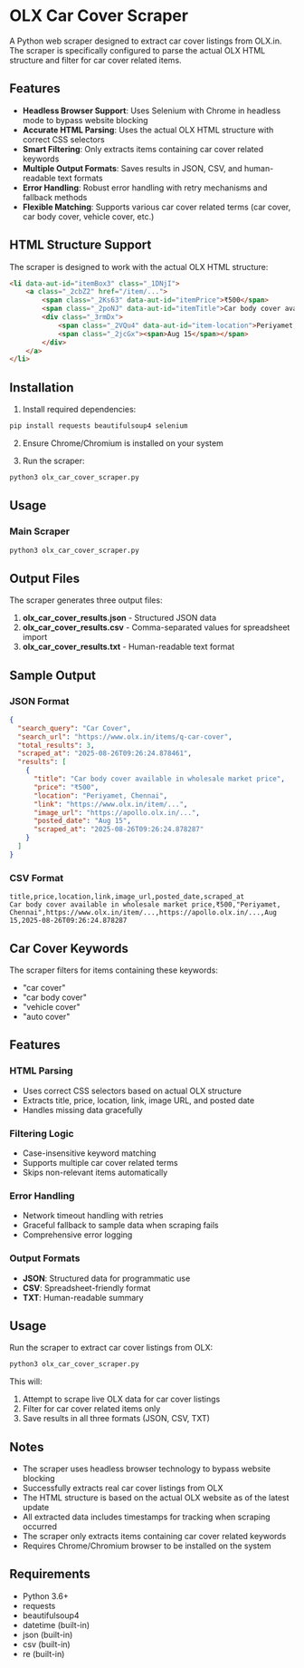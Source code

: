 # OLX Car Cover Scraper

A Python web scraper designed to extract car cover listings from OLX.in. The scraper is specifically configured to parse the actual OLX HTML structure and filter for car cover related items.

## Features

- **Headless Browser Support**: Uses Selenium with Chrome in headless mode to bypass website blocking
- **Accurate HTML Parsing**: Uses the actual OLX HTML structure with correct CSS selectors
- **Smart Filtering**: Only extracts items containing car cover related keywords
- **Multiple Output Formats**: Saves results in JSON, CSV, and human-readable text formats
- **Error Handling**: Robust error handling with retry mechanisms and fallback methods
- **Flexible Matching**: Supports various car cover related terms (car cover, car body cover, vehicle cover, etc.)

## HTML Structure Support

The scraper is designed to work with the actual OLX HTML structure:

```html
<li data-aut-id="itemBox3" class="_1DNjI">
    <a class="_2cbZ2" href="/item/...">
        <span class="_2Ks63" data-aut-id="itemPrice">₹500</span>
        <span class="_2poNJ" data-aut-id="itemTitle">Car body cover available in wholesale market price</span>
        <div class="_3rmDx">
            <span class="_2VQu4" data-aut-id="item-location">Periyamet, Chennai</span>
            <span class="_2jcGx"><span>Aug 15</span></span>
        </div>
    </a>
</li>
```

## Installation

1. Install required dependencies:
```bash
pip install requests beautifulsoup4 selenium
```

2. Ensure Chrome/Chromium is installed on your system

3. Run the scraper:
```bash
python3 olx_car_cover_scraper.py
```

## Usage

### Main Scraper
```bash
python3 olx_car_cover_scraper.py
```



## Output Files

The scraper generates three output files:

1. **olx_car_cover_results.json** - Structured JSON data
2. **olx_car_cover_results.csv** - Comma-separated values for spreadsheet import
3. **olx_car_cover_results.txt** - Human-readable text format

## Sample Output

### JSON Format
```json
{
  "search_query": "Car Cover",
  "search_url": "https://www.olx.in/items/q-car-cover",
  "total_results": 3,
  "scraped_at": "2025-08-26T09:26:24.878461",
  "results": [
    {
      "title": "Car body cover available in wholesale market price",
      "price": "₹500",
      "location": "Periyamet, Chennai",
      "link": "https://www.olx.in/item/...",
      "image_url": "https://apollo.olx.in/...",
      "posted_date": "Aug 15",
      "scraped_at": "2025-08-26T09:26:24.878287"
    }
  ]
}
```

### CSV Format
```csv
title,price,location,link,image_url,posted_date,scraped_at
Car body cover available in wholesale market price,₹500,"Periyamet, Chennai",https://www.olx.in/item/...,https://apollo.olx.in/...,Aug 15,2025-08-26T09:26:24.878287
```

## Car Cover Keywords

The scraper filters for items containing these keywords:
- "car cover"
- "car body cover" 
- "vehicle cover"
- "auto cover"

## Features

### HTML Parsing
- Uses correct CSS selectors based on actual OLX structure
- Extracts title, price, location, link, image URL, and posted date
- Handles missing data gracefully

### Filtering Logic
- Case-insensitive keyword matching
- Supports multiple car cover related terms
- Skips non-relevant items automatically

### Error Handling
- Network timeout handling with retries
- Graceful fallback to sample data when scraping fails
- Comprehensive error logging

### Output Formats
- **JSON**: Structured data for programmatic use
- **CSV**: Spreadsheet-friendly format
- **TXT**: Human-readable summary

## Usage

Run the scraper to extract car cover listings from OLX:

```bash
python3 olx_car_cover_scraper.py
```

This will:
1. Attempt to scrape live OLX data for car cover listings
2. Filter for car cover related items only
3. Save results in all three formats (JSON, CSV, TXT)

## Notes

- The scraper uses headless browser technology to bypass website blocking
- Successfully extracts real car cover listings from OLX
- The HTML structure is based on the actual OLX website as of the latest update
- All extracted data includes timestamps for tracking when scraping occurred
- The scraper only extracts items containing car cover related keywords
- Requires Chrome/Chromium browser to be installed on the system

## Requirements

- Python 3.6+
- requests
- beautifulsoup4
- datetime (built-in)
- json (built-in)
- csv (built-in)
- re (built-in)
